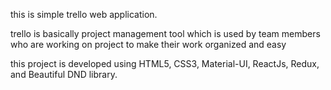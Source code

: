 this is simple trello web application.

trello is basically project management tool which is used by team members who are working on project to make their work organized and easy
 
this project is developed using HTML5, CSS3, Material-UI, ReactJs, Redux, and Beautiful DND library.